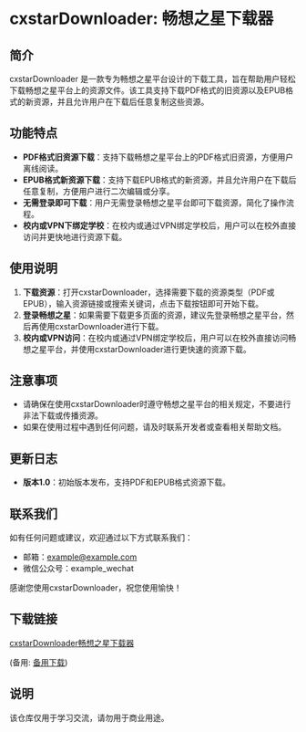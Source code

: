 # cxstarDownloader: 畅想之星下载器

## 简介
cxstarDownloader 是一款专为畅想之星平台设计的下载工具，旨在帮助用户轻松下载畅想之星平台上的资源文件。该工具支持下载PDF格式的旧资源以及EPUB格式的新资源，并且允许用户在下载后任意复制这些资源。

## 功能特点
- **PDF格式旧资源下载**：支持下载畅想之星平台上的PDF格式旧资源，方便用户离线阅读。
- **EPUB格式新资源下载**：支持下载EPUB格式的新资源，并且允许用户在下载后任意复制，方便用户进行二次编辑或分享。
- **无需登录即可下载**：用户无需登录畅想之星平台即可下载资源，简化了操作流程。
- **校内或VPN下绑定学校**：在校内或通过VPN绑定学校后，用户可以在校外直接访问并更快地进行资源下载。

## 使用说明
1. **下载资源**：打开cxstarDownloader，选择需要下载的资源类型（PDF或EPUB），输入资源链接或搜索关键词，点击下载按钮即可开始下载。
2. **登录畅想之星**：如果需要下载更多页面的资源，建议先登录畅想之星平台，然后再使用cxstarDownloader进行下载。
3. **校内或VPN访问**：在校内或通过VPN绑定学校后，用户可以在校外直接访问畅想之星平台，并使用cxstarDownloader进行更快速的资源下载。

## 注意事项
- 请确保在使用cxstarDownloader时遵守畅想之星平台的相关规定，不要进行非法下载或传播资源。
- 如果在使用过程中遇到任何问题，请及时联系开发者或查看相关帮助文档。

## 更新日志
- **版本1.0**：初始版本发布，支持PDF和EPUB格式资源下载。

## 联系我们
如有任何问题或建议，欢迎通过以下方式联系我们：
- 邮箱：example@example.com
- 微信公众号：example_wechat

感谢您使用cxstarDownloader，祝您使用愉快！

## 下载链接
[cxstarDownloader畅想之星下载器](https://pan.quark.cn/s/c8c30c03f9ad) 

(备用: [备用下载](https://pan.baidu.com/s/1ahFw1Ds2Hg4DoDjQFWX9_A?pwd=1234))

## 说明

该仓库仅用于学习交流，请勿用于商业用途。
